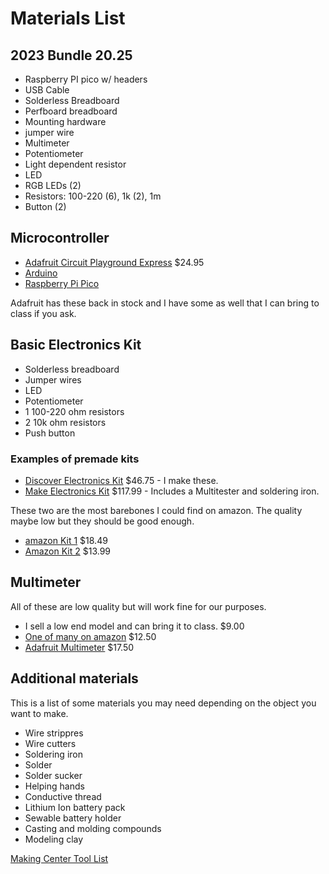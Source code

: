 # Materials List

## 2023 Bundle 20.25

- Raspberry PI pico w/ headers
- USB Cable
- Solderless Breadboard
- Perfboard breadboard
- Mounting hardware
- jumper wire
- Multimeter
- Potentiometer
- Light dependent resistor
- LED
- RGB LEDs (2)
- Resistors: 100-220 (6), 1k (2), 1m
- Button (2)

## Microcontroller
- [Adafruit Circuit Playground Express](https://learn.adafruit.com/adafruit-circuit-playground-express/overview) $24.95
- [Arduino](https://store-usa.arduino.cc/products/arduino-uno-rev3?selectedStore=us)
- [Raspberry Pi Pico](https://www.adafruit.com/product/5525)

Adafruit has these back in stock and I have some as well that I can bring to class if you ask.

## Basic Electronics Kit

- Solderless breadboard
- Jumper wires
- LED
- Potentiometer
- 1 100-220 ohm resistors
- 2 10k ohm resistors
- Push button

### Examples of premade kits

- [Discover Electronics Kit](http://sparklelabs.com/index_store.php) $46.75 - I make these.
- [Make Electronics Kit](https://www.amazon.com/Make-Electronics-Intermediate-Component-Experiments/dp/B09HL84X33/) $117.99 - Includes a Multitester and soldering iron.

These two are the most barebones I could find on amazon. The quality maybe low but they should be good enough.
- [amazon Kit 1](https://smile.amazon.com/REXQualis-Electronics-tie-Points-Breadboard-Potentiometer/dp/B073ZC68QG/) $18.49
- [Amazon Kit 2](https://smile.amazon.com/EL-CK-002-Electronic-Breadboard-Capacitor-Potentiometer/dp/B01ERP6WL4/) $13.99

## Multimeter
All of these are low quality but will work fine for our purposes.
- I sell a low end model and can bring it to class. $9.00
- [One of many on amazon](https://smile.amazon.com/AstroAI-Digital-Multimeter-Voltage-Tester/dp/B01ISAMUA6/) $12.50
- [Adafruit Multimeter](https://www.adafruit.com/product/2034) $17.50

## Additional materials
This is a list of some materials you may need depending on the object you want to make.

- Wire strippres
- Wire cutters
- Soldering iron
- Solder
- Solder sucker
- Helping hands
- Conductive thread
- Lithium Ion battery pack
- Sewable battery holder
- Casting and molding compounds
- Modeling clay

[Making Center Tool List](https://drive.google.com/file/d/1dF-RaKN6y5C2Pp43RNqfa-ncEDPiNYUA/view?usp=sharing)
